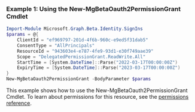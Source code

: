 ### Example 1: Using the New-MgBetaOauth2PermissionGrant Cmdlet
```powershell
Import-Module Microsoft.Graph.Beta.Identity.SignIns
$params = @{
	ClientId = "ef969797-201d-4f6b-960c-e9ed5f31dab5"
	ConsentType = "AllPrincipals"
	ResourceId = "943603e4-e787-4fe9-93d1-e30f749aae39"
	Scope = "DelegatedPermissionGrant.ReadWrite.All"
	StartTime = [System.DateTime]::Parse("2022-03-17T00:00:00Z")
	ExpiryTime = [System.DateTime]::Parse("2023-03-17T00:00:00Z")
}
New-MgBetaOauth2PermissionGrant -BodyParameter $params
```
This example shows how to use the New-MgBetaOauth2PermissionGrant Cmdlet.
To learn about permissions for this resource, see the [permissions reference](/graph/permissions-reference).
